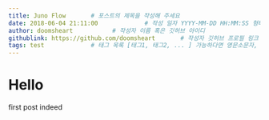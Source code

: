 ```yaml
---
title: Juno Flow       # 포스트의 제목을 작성해 주세요
date: 2018-06-04 21:11:00             # 작성 일자 YYYY-MM-DD HH:MM:SS 형태로 작성해 주세요
author: doomsheart           # 작성자 이름 혹은 깃허브 아이디
githublink: https://github.com/doomsheart       # 작성자 깃허브 프로필 링크 (ex. https://github.com/CameliaOvO)
tags: test             # 태그 목록 [태그1, 태그2, ... ] 가능하다면 영문소문자, 숫자, 하이픈으로만 ..
---
```


Hello
====================================

first post indeed